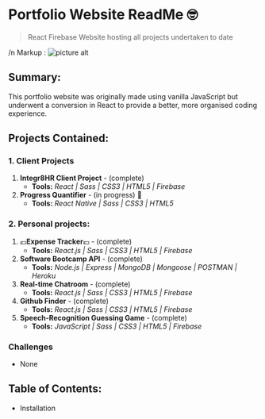 
# Portfolio Website ReadMe :nerd_face:
> React Firebase Website hosting all projects undertaken to date

/n Markup : ![picture alt](http://via.placeholder.com/200x150 "Title is optional")

## Summary:
This portfolio website was originally made using vanilla JavaScript but underwent a conversion in React to provide a better, more organised coding experience.

## Projects Contained:
### 1. Client Projects
1. __Integr8HR Client Project__ - (complete) 
   - __Tools:__ _React | Sass | CSS3 | HTML5 | Firebase_
2. __Progress Quantifier__ - (in progress) :movie_camera:
   - __Tools:__ _React Native | Sass | CSS3 | HTML5_

### 2. Personal projects:
1. :pound:__Expense Tracker__:pound:  - (complete) 
   - __Tools:__ _React.js | Sass | CSS3 | HTML5 | Firebase_
2. __Software Bootcamp API__  - (complete) 
   - __Tools:__ _Node.js | Express | MongoDB | Mongoose | POSTMAN | Heroku_
3. __Real-time Chatroom__  - (complete) 
   - __Tools:__ _React.js | Sass | CSS3 | HTML5 | Firebase_
4. __Github Finder__  - (complete) 
   - __Tools:__ _React.js | Sass | CSS3 | HTML5 | Firebase_
5. __Speech-Recognition Guessing Game__  - (complete) 
   - __Tools:__ _JavaScript | Sass | CSS3 | HTML5 | Firebase_

### Challenges
- None

## Table of Contents:
- Installation


